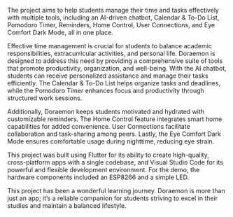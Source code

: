 

The project aims to help students manage their time and tasks effectively with multiple tools, including an AI-driven chatbot, Calendar & To-Do List, Pomodoro Timer, Reminders, Home Control, User Connections, and Eye Comfort Dark Mode, all in one place.

Effective time management is crucial for students to balance academic responsibilities, extracurricular activities, and personal life. Doraemon is designed to address this need by providing a comprehensive suite of tools that promote productivity, organization, and well-being. With the AI chatbot, students can receive personalized assistance and manage their tasks efficiently. The Calendar & To-Do List helps organize tasks and deadlines, while the Pomodoro Timer enhances focus and productivity through structured work sessions.

Additionally, Doraemon keeps students motivated and hydrated with customizable reminders. The Home Control feature integrates smart home capabilities for added convenience. User Connections facilitate collaboration and task-sharing among peers. Lastly, the Eye Comfort Dark Mode ensures comfortable usage during nighttime, reducing eye strain.

This project was built using Flutter for its ability to create high-quality, cross-platform apps with a single codebase, and Visual Studio Code for its powerful and flexible development environment. For the demo, the hardware components included an ESP8266 and a simple LED.

This project has been a wonderful learning journey. Doraemon is more than just an app; it’s a reliable companion for students striving to excel in their studies and maintain a balanced lifestyle.

